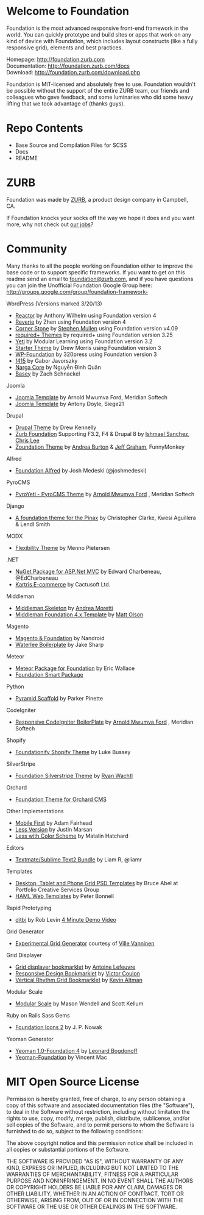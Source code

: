 Welcome to Foundation
=====================

Foundation is the most advanced responsive front-end framework in the world. You can quickly prototype and build sites or apps that work on any kind of device with Foundation, which includes layout constructs (like a fully responsive grid), elements and best practices.

Homepage:      http://foundation.zurb.com<br />
Documentation: http://foundation.zurb.com/docs<br />
Download:      http://foundation.zurb.com/download.php

Foundation is MIT-licensed and absolutely free to use. Foundation wouldn't be possible without the support of the entire ZURB team, our friends and colleagues who gave feedback, and some luminaries who did some heavy lifting that we took advantage of (thanks guys).

Repo Contents
=============

* Base Source and Compilation Files for SCSS
* Docs
* README

ZURB
====

Foundation was made by [ZURB](http://www.zurb.com), a product design company in Campbell, CA.

If Foundation knocks your socks off the way we hope it does and you want more, why not check out [our jobs](http://www.zurb.com/talent)?

Community
=========

Many thanks to all the people working on Foundation either to improve the base code or to support specific frameworks. If you want to get on this readme send an email to foundation@zurb.com, and if you have questions you can join the Unofficial Foundation Google Group here: http://groups.google.com/group/foundation-framework-

WordPress (Versions marked 3/20/13)

* [Reactor](https://github.com/awtheme/reactor) by Anthony Wilhelm using Foundation version 4
* [Reverie](http://themefortress.com/reverie/) by Zhen using Foundation version 4
* [Corner Stone](https://github.com/thewirelessguy/cornerstone) by [Stephen Mullen](https://twitter.com/wirelessguyuk) using Foundation version v4.09
* [required+ Themes](http://themes.required.ch/) by required+ using Foundation version 3.25
* [Yeti](https://github.com/modlearning/Yeti) by Modular Learning using Foundation version 3.2
* [Starter Theme](https://github.com/drewsymo/Foundation) by Drew Morris using Foundation version 3
* [WP-Foundation](http://320press.com/wp-foundation/features/) by 320press using Foundation version 3
* [f415](https://github.com/javorszky/f415) by Gabor Javorszky
* [Narga Core](https://github.com/Narga/narga-core) by Nguyễn Đình Quân
* [Basey](https://github.com/zslabs/basey-theme) by Zach Schnackel 

Joomla

* [Joomla Template](https://github.com/meridiansoftech/joomla_foundation_template) by Arnold Mwumva Ford, Meridian Softech
* [Joomla Template](https://github.com/antonydoyle/siegeengine2) by Antony Doyle, Siege21

Drupal

* [Drupal Theme](https://github.com/drewkennelly/foundation7) by Drew Kennelly
* [Zurb Foundation](http://drupal.org/project/zurb-foundation) Supporting F3.2, F4 & Drupal 8  by [Ishmael Sanchez](http://ishmaelsanchez.com), [Chris Lee](http://hire.chrisjlee.net)
* [Zoundation Theme](http://drupal.org/project/zoundation) by [Andrea Burton](https://twitter.com/andreaburton) & [Jeff Graham](https://twitter.com/jgraham909), FunnyMonkey

Alfred

* [Foundation Alfred](https://github.com/joshmedeski/foundation-alfred) by Josh Medeski (@joshmedeski)

PyroCMS

* [PyroYeti - PyroCMS Theme](https://github.com/pyrosuit/PyroYeti) by [Arnold Mwumva Ford](https://twitter.com/fordarnold) , Meridian Softech

Django

* [A foundation theme for the Pinax](http://pypi.python.org/pypi/pinax-theme-foundation) by Christopher Clarke, Kwesi Aguillera & Lendl Smith

MODX

* [Flexibility Theme](http://flexibilitymodx.com/) by Menno Pietersen

.NET

* [NuGet Package for ASP.Net MVC](http://www.nuget.org/packages/Foundation3_MVC4) by Edward Charbeneau, @EdCharbeneau
* [Kartris E-commerce](http://www.kartris.com/) by Cactusoft Ltd.

Middleman

* [Middleman Skeleton](https://github.com/axyz/middleman-zurb-foundation) by [Andrea Moretti](https://twitter.com/axyz)
* [Middleman Foundation 4.x Template](https://github.com/mattolson/middleman-zurb-template) by [Matt Olson](http://mattolson.com)

Magento

* [Magento & Foundation](https://github.com/nandroid/MagentoFoundation) by Nandroid
* [Waterlee Boilerplate](https://github.com/zeljkoprsa/waterlee-boilerplate) by Jake Sharp

Meteor

* [Meteor Package for Foundation](https://atmosphere.meteor.com/package/foundation) by Eric Wallace
* [Foundation Smart Package](https://atmosphere.meteor.com/package/zurb-foundation)

Python

* [Pyramid Scaffold](https://github.com/ppinette/pyramid_foundation) by Parker Pinette

CodeIgniter

* [Responsive CodeIgniter BoilerPlate](https://github.com/meridiansoftech/meridian_ci_codebase) by [Arnold Mwumva Ford](https://twitter.com/fordarnold) , Meridian Softech

Shopify

* [Foundationify Shopify Theme](https://github.com/lukebussey/foundationify) by Luke Bussey

SilverStripe

* [Foundation Silverstripe Theme](https://github.com/ryanwachtl/silverstripe-foundation) by [Ryan Wachtl](https://github.com/ryanwachtl)

Orchard

  * [Foundation Theme for Orchard CMS](https://foundationorchardcms.codeplex.com/)

Other Implementations

* [Mobile First](https://github.com/adamfairhead/mobile-first-foundation) by Adam Fairhead
* [Less Version](https://github.com/justinmarsan/FoundationLess) by Justin Marsan
* [Less with Color Scheme](https://github.com/matalin/FoundationLess) by Matalin Hatchard

Editors

* [Textmate/Sublime Text2 Bundle](https://github.com/liamr/Zurb-Foundation-Textmate-Bundle) by Liam R, @liamr

Templates

* [Desktop, Tablet and Phone Grid PSD Templates](http://foundation.zurb.com/files/foundation-psd-templates.zip ) by Bruce Abel at Portfolio Creative Services Group
* [HAML Web Templates](https://github.com/pbonnell/foundation_templates_haml) by Peter Bonnell

Rapid Prototyping

* [ditbi](https://github.com/roblevintennis/ditbi) by Rob Levin [4 Minute Demo Video](http://www.youtube.com/watch?v=ERgFCJFpq5E)

Grid Generator

* [Experimental Grid Generator](http://www.gridlover.net/foundation/) courtesy of [Ville Vanninen](http://foolproof.me)

Grid Displayer

* [Grid displayer bookmarklet](http://alefeuvre.github.com/foundation-grid-displayer/) by [Antoine Lefeuvre](http://twitter.com/jiraisurfer)
* [Responsive Design Bookmarklet](http://responsive.victorcoulon.fr/) by [Victor Coulon](https://twitter.com/_victa)
* [Vertical Rhythm Grid Bookmarklet](http://gridwax.gs/) by [Kevin Altman](http://twitter.com/itg)

Modular Scale

* [Modular Scale](https://github.com/scottkellum/modular-scale) by Mason Wendell and Scott Kellum

Ruby on Rails Sass Gems

* [Foundation Icons 2](https://github.com/zaiste/foundation-icons-sass-rails) by J. P. Nowak

Yeoman Generator

* [Yeoman 1.0-Foundation 4](https://github.com/lkbgift/foundation4-yeoman) by [Leonard Bogdonoff](http://twitter.com/lkbcc)
* [Yeoman-Foundation](https://npmjs.org/package/yeoman-foundation) by Vincent Mac

MIT Open Source License
=======================

Permission is hereby granted, free of charge, to any person obtaining a copy of this software and associated documentation files (the "Software"), to deal in the Software without restriction, including without limitation the rights to use, copy, modify, merge, publish, distribute, sublicense, and/or sell copies of the Software, and to permit persons to whom the Software is furnished to do so, subject to the following conditions:

The above copyright notice and this permission notice shall be included in all copies or substantial portions of the Software.

THE SOFTWARE IS PROVIDED "AS IS", WITHOUT WARRANTY OF ANY KIND, EXPRESS OR IMPLIED, INCLUDING BUT NOT LIMITED TO THE WARRANTIES OF MERCHANTABILITY, FITNESS FOR A PARTICULAR PURPOSE AND NONINFRINGEMENT. IN NO EVENT SHALL THE AUTHORS OR COPYRIGHT HOLDERS BE LIABLE FOR ANY CLAIM, DAMAGES OR OTHER LIABILITY, WHETHER IN AN ACTION OF CONTRACT, TORT OR OTHERWISE, ARISING FROM, OUT OF OR IN CONNECTION WITH THE SOFTWARE OR THE USE OR OTHER DEALINGS IN THE SOFTWARE.
